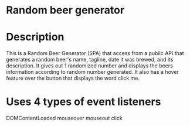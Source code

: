 # Random beer generator


# Description
This is a Random Beer Generator (SPA) that access from a public API that generates a random beer's name, tagline, date it was brewed, and its description. 
It gives out 1 randomized number and displays the beers information according to random number generated. It also has a hover feature over the button that displays the word click me. 

# Uses 4 types of event listeners

DOMContentLoaded
mouseover
mouseout
click


